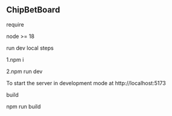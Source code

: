 ## ChipBetBoard

require

node >= 18

run dev local steps

1.npm i

2.npm run dev

To start the server in development mode at http://localhost:5173


build

npm run build
